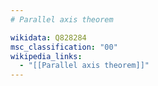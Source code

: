 ```yaml
---
# Parallel axis theorem

wikidata: Q828284
msc_classification: "00"
wikipedia_links:
  - "[[Parallel axis theorem]]"
---
```

